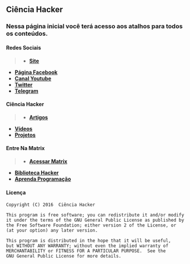 ## Ciência Hacker

### Nessa página inicial você terá acesso aos atalhos para todos os conteúdos.

#### Redes Sociais

>* [**Site**](https://cienciahacker.ch)
* [**Página Facebook**](https://fb.com/cienciahacker)
* [**Canal Youtube**](https://www.youtube.com/user/cienciahacker)
* [**Twitter**](https://twitter.com/cienciahacker)
* [**Telegram**](https://telegram.me/cienciahacker)

#### Ciência Hacker

>* [**Artigos**](cienciaHacker/arquivos/artigos.md)
* [**Vídeos**](cienciaHacker/arquivos/vídeos.md)
* [**Projetos**](projetos/README.md)

#### Entre Na Matrix

>* [**Acessar Matrix**](matrix/)   
* [**Biblioteca Hacker**](matrix/arquivos/biblioteca.md)  
* [**Aprenda Programação**](matrix/arquivos/programação.md) 

#### Licença

    Copyright (C) 2016  Ciência Hacker

    This program is free software; you can redistribute it and/or modify
    it under the terms of the GNU General Public License as published by
    the Free Software Foundation; either version 2 of the License, or
    (at your option) any later version.

    This program is distributed in the hope that it will be useful,
    but WITHOUT ANY WARRANTY; without even the implied warranty of
    MERCHANTABILITY or FITNESS FOR A PARTICULAR PURPOSE.  See the
    GNU General Public License for more details.

